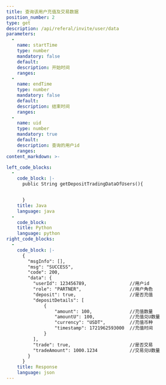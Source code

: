 ```yaml
---
title: 查询该用户充值及交易数据
position_number: 2
type: get
description: /api/referal/invite/user/data
parameters:
  -
    name: startTime
    type: number
    mandatory: false
    default:
    description: 开始时间
    ranges:
  -
    name: endTime
    type: number
    mandatory: false
    default:
    description: 结束时间
    ranges:
  -
    name: uid
    type: number
    mandatory: true
    default:
    description: 查询的用户id
    ranges:
content_markdown: >-

left_code_blocks:
  -
    code_block: |-
      public String getDepositTradingDataOfUsers(){


      }
    title: Java
    language: java
  -
    code_block:
    title: Python
    language: python
right_code_blocks:
  -
    code_block: |-
      {
        "msgInfo": [],
        "msg": "SUCCESS",
        "code": 200,
        "data": {
          "userId": 123456789,                //用户id
          "role": "PARTNER",                  //用户角色
          "deposit": true,                    //是否充值
          "depositDetails": [
              {
                  "amount": 100,              //充值数量
                  "amountU": 100,             //充值兑U数量
                  "currency": "USDT",         //充值币种
                  "timestamp": 1721962593000  //充值时间
              }
          ],
          "trade": true,                      //是否交易
          "tradeAmount": 1000.1234            //交易兑U数量
        }
      }
    title: Response
    language: json
---
```

